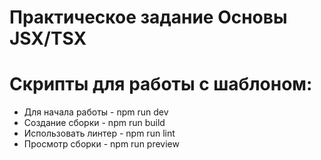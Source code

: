 # Практическое задание Основы JSX/TSX

# Скрипты для работы с шаблоном:

- Для начала работы - npm run dev
- Создание сборки - npm run build
- Использовать линтер - npm run lint
- Просмотр сборки - npm run preview
